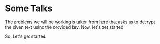 
# Some Talks #

The problems we will be working is taken from [here](https://www.101computing.net/cryptography-challenge/)
 that asks us to decrypt the given text using the provided key. Now, let's get started

So,  Let's get started.
